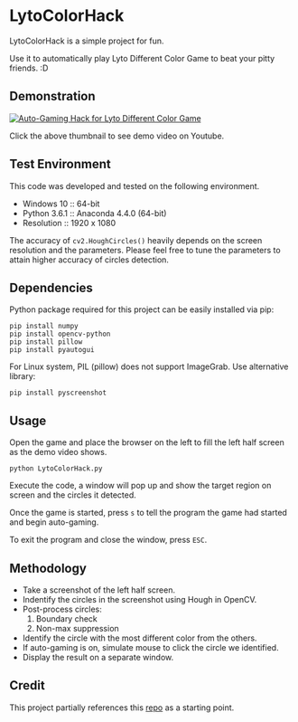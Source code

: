 # LytoColorHack

LytoColorHack is a simple project for fun.

Use it to automatically play Lyto Different Color Game to beat your pitty friends. :D

## Demonstration

[![Auto-Gaming Hack for Lyto Different Color Game](https://img.youtube.com/vi/z-moUBR4lsY/0.jpg)](https://www.youtube.com/watch?v=z-moUBR4lsY "Auto-Gaming Hack for Lyto Different Color Game")

Click the above thumbnail to see demo video on Youtube.  

## Test Environment

This code was developed and tested on the following environment.

* Windows 10 :: 64-bit
* Python 3.6.1 :: Anaconda 4.4.0 (64-bit)
* Resolution :: 1920 x 1080

The accuracy of `cv2.HoughCircles()` heavily depends on the screen resolution and the parameters. Please feel free to tune the parameters to attain higher accuracy of circles detection.

## Dependencies

Python package required for this project can be easily installed via pip:

```
pip install numpy
pip install opencv-python
pip install pillow
pip install pyautogui
```

For Linux system, PIL (pillow) does not support ImageGrab. Use alternative library:

```
pip install pyscreenshot
```

## Usage

Open the game and place the browser on the left to fill the left half screen as the demo video shows.

```
python LytoColorHack.py
```

Execute the code, a window will pop up and show the target region on screen and the circles it detected.

Once the game is started, press `s` to tell the program the game had started and begin auto-gaming.

To exit the program and close the window, press `ESC`.

## Methodology

* Take a screenshot of the left half screen.
* Indentify the circles in the screenshot using Hough in OpenCV.
* Post-process circles:
  1. Boundary check
  2. Non-max suppression
* Identify the circle with the most different color from the others.
* If auto-gaming is on, simulate mouse to click the circle we identified.
* Display the result on a separate window.

## Credit

This project partially references this [repo](https://github.com/OuYangMinOa/Lyto-Different-Color) as a starting point.
